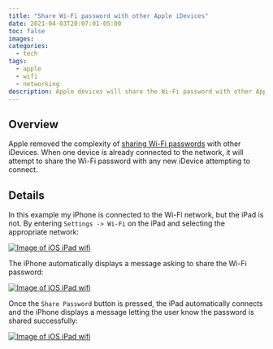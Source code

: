 ```yaml
---
title: "Share Wi-Fi password with other Apple iDevices"
date: 2021-04-03T20:07:01-05:00
toc: false
images:
categories:
  - tech
tags: 
  - apple
  - wifi
  - networking
description: Apple devices will share the Wi-Fi password with other Apple iDevices
---
```


## Overview

Apple removed the complexity of [sharing Wi-Fi passwords](https://support.apple.com/en-us/HT209368) with other iDevices. When one device is already connected to the network, it will attempt to share the Wi-Fi password with any new iDevice attempting to connect.

## Details

In this example my iPhone is connected to the Wi-Fi network, but the iPad is not. By entering `Settings -> Wi-Fi` on the iPad and selecting the appropriate network:

[![Image of iOS iPad wifi](/images/IMG_0027.PNG)](/images/IMG_00272.PNG)

The iPhone automatically displays a message asking to share the Wi-Fi password:

[![Image of iOS iPad wifi](/images/IMG_1983.PNG)](/images/IMG_1983.PNG)

Once the `Share Password` button is pressed, the iPad automatically connects and the iPhone displays a message letting the user know the password is shared successfully:

[![Image of iOS iPad wifi](/images/IMG_1984.PNG)](/images/IMG_1984.PNG)



